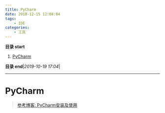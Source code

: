 ```yaml
---
title: PyCharm
date: 2018-12-15 12:08:04
tags: 
    - IDE
categories: 
    - 工具
---
```


**目录 start**
 
1. [PyCharm](#pycharm)

**目录 end**|_2019-10-19 17:04_|
****************************************
# PyCharm
> [参考博客: PyCharm安装及使用](https://www.jianshu.com/p/042324342bf4)



